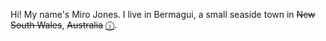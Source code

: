 Hi!
My name's Miro Jones. I live in Bermagui, a small seaside town in ~~New South Wales~~, ~~Australia~~ [ⓘ](https://open.substack.com/pub/unmonumental/p/the-unmonumental-style-guide?r=2aozit&utm_campaign=post&utm_medium=web).
